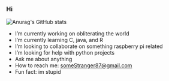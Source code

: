 ### Hi


![Anurag's GitHub stats](https://github-readme-stats.vercel.app/api?username=someStranger8&show_icons=true&theme=tokyonight)


- I’m currently working on obliterating the world
- I’m currently learning C, java, and R
- I’m looking to collaborate on something raspberry pi related
- I’m looking for help with python projects
- Ask me about anything
- How to reach me: someStranger87@gmail.com
- Fun fact: im stupid

